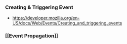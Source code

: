 ### Creating & Triggering Event

- <https://developer.mozilla.org/en-US/docs/Web/Events/Creating_and_triggering_events>

### [[Event Propagation]]
